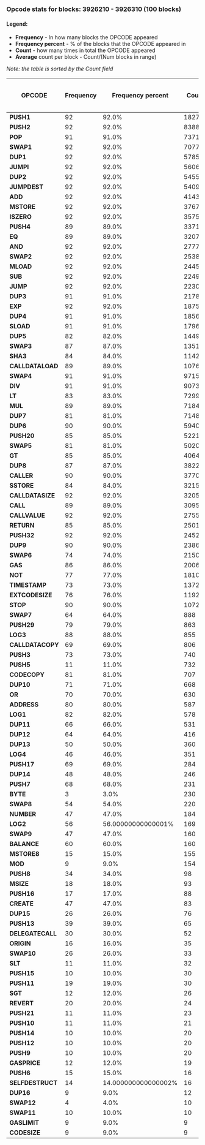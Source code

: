 

### Opcode stats for blocks: **3926210** - **3926310** (100 blocks)


#### Legend:
* **Frequency** - In how many blocks the OPCODE appeared
* **Frequency percent** - % of the blocks that the OPCODE appeared in
* **Count** - how many times in total the OPCODE appeared
* **Average** count per block - Count/(Num blocks in range)
    
*Note: the table is sorted by the Count field*

| OPCODE      | Frequency | Frequency percent | Count | Average count per block |
| ----------- | ----------- | ----------- | ----------- | ----------- |
| **PUSH1** | 92 | 92.0% | 182746 | 1827.46 |
| **PUSH2** | 92 | 92.0% | 83882 | 838.82 |
| **POP** | 91 | 91.0% | 73712 | 737.12 |
| **SWAP1** | 92 | 92.0% | 70777 | 707.77 |
| **DUP1** | 92 | 92.0% | 57856 | 578.56 |
| **JUMPI** | 92 | 92.0% | 56066 | 560.66 |
| **DUP2** | 92 | 92.0% | 54551 | 545.51 |
| **JUMPDEST** | 92 | 92.0% | 54096 | 540.96 |
| **ADD** | 92 | 92.0% | 41432 | 414.32 |
| **MSTORE** | 92 | 92.0% | 37671 | 376.71 |
| **ISZERO** | 92 | 92.0% | 35750 | 357.5 |
| **PUSH4** | 89 | 89.0% | 33710 | 337.1 |
| **EQ** | 89 | 89.0% | 32073 | 320.73 |
| **AND** | 92 | 92.0% | 27776 | 277.76 |
| **SWAP2** | 92 | 92.0% | 25382 | 253.82 |
| **MLOAD** | 92 | 92.0% | 24450 | 244.5 |
| **SUB** | 92 | 92.0% | 22491 | 224.91 |
| **JUMP** | 92 | 92.0% | 22304 | 223.04 |
| **DUP3** | 91 | 91.0% | 21789 | 217.89 |
| **EXP** | 92 | 92.0% | 18756 | 187.56 |
| **DUP4** | 91 | 91.0% | 18563 | 185.63 |
| **SLOAD** | 91 | 91.0% | 17968 | 179.68 |
| **DUP5** | 82 | 82.0% | 14490 | 144.9 |
| **SWAP3** | 87 | 87.0% | 13515 | 135.15 |
| **SHA3** | 84 | 84.0% | 11428 | 114.28 |
| **CALLDATALOAD** | 89 | 89.0% | 10763 | 107.63 |
| **SWAP4** | 91 | 91.0% | 9715 | 97.15 |
| **DIV** | 91 | 91.0% | 9073 | 90.73 |
| **LT** | 83 | 83.0% | 7299 | 72.99 |
| **MUL** | 89 | 89.0% | 7184 | 71.84 |
| **DUP7** | 81 | 81.0% | 7148 | 71.48 |
| **DUP6** | 90 | 90.0% | 5940 | 59.4 |
| **PUSH20** | 85 | 85.0% | 5221 | 52.21 |
| **SWAP5** | 81 | 81.0% | 5020 | 50.2 |
| **GT** | 85 | 85.0% | 4064 | 40.64 |
| **DUP8** | 87 | 87.0% | 3822 | 38.22 |
| **CALLER** | 90 | 90.0% | 3770 | 37.7 |
| **SSTORE** | 84 | 84.0% | 3215 | 32.15 |
| **CALLDATASIZE** | 92 | 92.0% | 3205 | 32.05 |
| **CALL** | 89 | 89.0% | 3095 | 30.95 |
| **CALLVALUE** | 92 | 92.0% | 2755 | 27.55 |
| **RETURN** | 85 | 85.0% | 2501 | 25.01 |
| **PUSH32** | 92 | 92.0% | 2452 | 24.52 |
| **DUP9** | 90 | 90.0% | 2386 | 23.86 |
| **SWAP6** | 74 | 74.0% | 2150 | 21.5 |
| **GAS** | 86 | 86.0% | 2006 | 20.06 |
| **NOT** | 77 | 77.0% | 1810 | 18.1 |
| **TIMESTAMP** | 73 | 73.0% | 1372 | 13.72 |
| **EXTCODESIZE** | 76 | 76.0% | 1192 | 11.92 |
| **STOP** | 90 | 90.0% | 1072 | 10.72 |
| **SWAP7** | 64 | 64.0% | 888 | 8.88 |
| **PUSH29** | 79 | 79.0% | 863 | 8.63 |
| **LOG3** | 88 | 88.0% | 855 | 8.55 |
| **CALLDATACOPY** | 69 | 69.0% | 806 | 8.06 |
| **PUSH3** | 73 | 73.0% | 740 | 7.4 |
| **PUSH5** | 11 | 11.0% | 732 | 7.32 |
| **CODECOPY** | 81 | 81.0% | 707 | 7.07 |
| **DUP10** | 71 | 71.0% | 668 | 6.68 |
| **OR** | 70 | 70.0% | 630 | 6.3 |
| **ADDRESS** | 80 | 80.0% | 587 | 5.87 |
| **LOG1** | 82 | 82.0% | 578 | 5.78 |
| **DUP11** | 66 | 66.0% | 531 | 5.31 |
| **DUP12** | 64 | 64.0% | 416 | 4.16 |
| **DUP13** | 50 | 50.0% | 360 | 3.6 |
| **LOG4** | 46 | 46.0% | 351 | 3.51 |
| **PUSH17** | 69 | 69.0% | 284 | 2.84 |
| **DUP14** | 48 | 48.0% | 246 | 2.46 |
| **PUSH7** | 68 | 68.0% | 231 | 2.31 |
| **BYTE** | 3 | 3.0% | 230 | 2.3 |
| **SWAP8** | 54 | 54.0% | 220 | 2.2 |
| **NUMBER** | 47 | 47.0% | 184 | 1.84 |
| **LOG2** | 56 | 56.00000000000001% | 169 | 1.69 |
| **SWAP9** | 47 | 47.0% | 160 | 1.6 |
| **BALANCE** | 60 | 60.0% | 160 | 1.6 |
| **MSTORE8** | 15 | 15.0% | 155 | 1.55 |
| **MOD** | 9 | 9.0% | 154 | 1.54 |
| **PUSH8** | 34 | 34.0% | 98 | 0.98 |
| **MSIZE** | 18 | 18.0% | 93 | 0.93 |
| **PUSH16** | 17 | 17.0% | 88 | 0.88 |
| **CREATE** | 47 | 47.0% | 83 | 0.83 |
| **DUP15** | 26 | 26.0% | 76 | 0.76 |
| **PUSH13** | 39 | 39.0% | 65 | 0.65 |
| **DELEGATECALL** | 30 | 30.0% | 52 | 0.52 |
| **ORIGIN** | 16 | 16.0% | 35 | 0.35 |
| **SWAP10** | 26 | 26.0% | 33 | 0.33 |
| **SLT** | 11 | 11.0% | 32 | 0.32 |
| **PUSH15** | 10 | 10.0% | 30 | 0.3 |
| **PUSH11** | 19 | 19.0% | 30 | 0.3 |
| **SGT** | 12 | 12.0% | 26 | 0.26 |
| **REVERT** | 20 | 20.0% | 24 | 0.24 |
| **PUSH21** | 11 | 11.0% | 23 | 0.23 |
| **PUSH10** | 11 | 11.0% | 21 | 0.21 |
| **PUSH14** | 10 | 10.0% | 20 | 0.2 |
| **PUSH12** | 10 | 10.0% | 20 | 0.2 |
| **PUSH9** | 10 | 10.0% | 20 | 0.2 |
| **GASPRICE** | 12 | 12.0% | 19 | 0.19 |
| **PUSH6** | 15 | 15.0% | 16 | 0.16 |
| **SELFDESTRUCT** | 14 | 14.000000000000002% | 16 | 0.16 |
| **DUP16** | 9 | 9.0% | 12 | 0.12 |
| **SWAP12** | 4 | 4.0% | 10 | 0.1 |
| **SWAP11** | 10 | 10.0% | 10 | 0.1 |
| **GASLIMIT** | 9 | 9.0% | 9 | 0.09 |
| **CODESIZE** | 9 | 9.0% | 9 | 0.09 |    
    